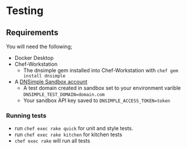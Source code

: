# Testing

## Requirements

You will need the following;

* Docker Desktop
* Chef-Workstation
  * The dnsimple gem installed into Chef-Workstation with `chef gem install dnsimple`
* A [DNSimple Sandbox account](https://developer.dnsimple.com/sandbox/#testing-subscriptions)
  * A test domain created in sandbox set to your environment varible `DNSIMPLE_TEST_DOMAIN=domain.com`
  * Your sandbox API key saved to `DNSIMPLE_ACCESS_TOKEN=token`

### Running tests

* run `chef exec rake quick` for unit and style tests.
* run `chef exec rake kitchen` for kitchen tests
* `chef exec rake` will run all tests
